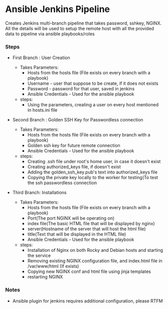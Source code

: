 # Ansible Jenkins Pipeline

Creates Jenkins multi-branch pipeline that takes password, sshkey, NGINX. 
All the details will be used to setup the remote host with all the provided data to pipeline via ansible playbooks/roles

### Steps

- First Branch : User Creation
    - Takes Parameters:
        - Hosts from the hosts file (File exists on every branch with a playbook)
        - Username - user that suppose to be create, if it does not exists
        - Password - password for that user, saved in jenkins
        - Ansible Credentials - Used for the ansible playbook
    - steps:
        - Using the parameters, creating a user on every host mentioned in hosts.ini file

- Second Branch : Golden SSH Key for Passwordless connection
    - Takes Parameters:
        - Hosts from the hosts file (File exists on every branch with a playbook)
        - Golden ssh key for future remote connection
        - Ansible Credentials - Used for the ansible playbook
    - steps:
        - Creating .ssh file under root's home user, in case it doesn't exist
        - Creating authorized_keys file, if doesn't exist
        - Adding the golden_ssh_key.pub's text into authorized_keys file
        - Copying the private key locally to the worker for testing(To test the ssh passwordless connection

- Third Branch: Installations
    - Takes Parameters:
        - Hosts from the hosts file (File exists on every branch with a playbook)
        - Port(The port NGINX will be operating on)
        - index file(The basic HTML file that will be displayed by nginx)
        - server(Hostname of the server that will host the html file)
        - title(Text that will be displayed in the HTML file)
        - Ansible Credentials - Used for the ansible playbook
    - steps:
        - Installation of Nginx on both Rocky and Debian hosts and starting the service
        - Removing existing NGINX configuration file, and index.html file in /var/www/html (If exists)
        - Copying new NGINX conf and html file using jinja templates
        - restarting NGINX

### Notes

- Ansible plugin for jenkins requires additional configuration, please RTFM



